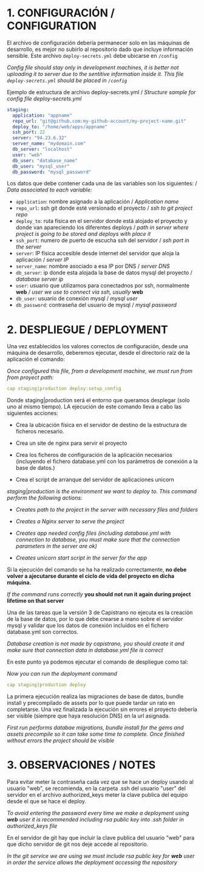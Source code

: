 # 1.  CONFIGURACIÓN / CONFIGURATION

El archivo de configuración debería permanecer solo en las máquinas de desarrollo, es mejor no subirlo al repositorio dado que incluye información sensible. Este archivo `deploy-secrets.yml` debe ubicarse en `/config`

*Config file should stay only in development machines, it is better not uploading it to server due to the sentitive information inside it. This file `deploy-secrets.yml` should be placed in `/config`*

Ejemplo de estructura de archivo deploy\-secrets.yml / *Structure sample for config file deploy\-secrets.yml*

```yml
staging:
  application: "appname"
  repo_url: "git@github.com:my-github-account/my-project-name.git"
  deploy_to: "/home/web/apps/appname"
  ssh_port: 22
  server: "94.23.6.32"
  server_name: "mydomain.com"
  db_server: "localhost"
  user: "web"
  db_user: "database_name"
  db_user: "mysql_user"
  db_password: "mysql_password"
```

Los datos que debe contener cada una de las variables son los siguientes: / *Data associated to each variable:*

* `application`: nombre asignado a la aplicación / *Application name*
* `repo_url`: ssh git donde esté versionado el proyecto / *ssh to git project repo*
* `deploy_to`: ruta física en el servidor donde está alojado el proyecto y donde van apareciendo los diferentes deploys / *path in server where project is going to be stored and deploys with place it*
* `ssh_port`: numero de puerto de escucha ssh del servidor / *ssh port in the server*
* `server`: IP física accesible desde internet del servidor que aloja la aplicación / *server IP*
* `server_name`: nombre asociado a esa IP por DNS / *server DNS*
* `db_server`: ip donde esta alojada la base de datos mysql del proyecto / *database server ip*
* `user`: usuario que utilizamos para conectadnos por ssh, normalmente **web** / *user we use to connect via ssh, usually* **web** 
* `db_user`: usuario de conexión mysql / *mysql user*
* `db_password`: contraseña del usuario de mysql / *mysql password*

# 2.  DESPLIEGUE / DEPLOYMENT

Una vez establecidos los valores correctos de configuración, desde una máquina de desarrollo, deberemos ejecutar, desde el directorio raíz de la aplicación el comando:

*Once configured this file, from a development machine, we must run from from proyect path:*

```yml
cap staging|production deploy:setup_config
```

Donde staging|production será el entorno que queramos desplegar (solo uno al mismo tiempo). LA ejecución de este comando lleva a cabo las siguientes acciones:

* Crea la ubicación física en el servidor de destino de la estructura de ficheros necesario.

* Crea un site de nginx para servir el proyecto

* Crea los ficheros de configuración de la aplicación necesarios (incluyendo el fichero database.yml con los parámetros de conexión a la base de datos.)

* Crea el script de arranque del servidor de aplicaciones unicorn

*staging|production is the environment we want to deploy to. This command perform the following actions:*

* *Creates path to the project in the server with necessary files and folders*

* *Creates a Nginx server to serve the project*

* *Creates app needed config files (including database.yml with connection to database, you must make sure that the connection parameters in the server are ok)*

* *Creates unicorn start script in the server for the app* 

Si la ejecución del comando se ha ha realizado correctamente, **no debe volver a ajecutarse durante el ciclo de vida del proyecto en dicha máquina.**

*If the command runs correctly* **you should not run it again during project lifetime on that server**

Una de las tareas que la versión 3 de Capistrano no ejecuta es la creación de la base de datos, por lo que debe crearse a mano sobre el servidor mysql y validar que los datos de conexión incluídos en el fichero database.yml son correctos.

*Database creation is not made by capistrano, you should create it and make sure that connection data in database.yml file is correct*

En este punto ya podemos ejecutar el comando de despliegue como tal:

*Now you can run the deployment command*

```yml
cap staging|production deploy
```

La primera ejecución realiza las migraciones de base de datos, bundle install y precompilado de assets por lo que puede tardar un rato en completarse. Una vez finalizada la ejecución sin errores el proyecto debería ser visible (siempre que haya resolución DNS) en la url asignada.

*First run performs databae migrations, bundle install for the gems and assets precompile so it can take some time to complete. Once finished without errors the project should be visible*

# 3.  OBSERVACIONES / NOTES

Para evitar meter la contraseña cada vez que se hace un deploy usando al usuario "web", se recomienda, en la carpeta .ssh del usuario "user" del servidor en el archivo authorized\_keys meter la clave publica del equipo desde el que se hace el deploy.

*To avoid entering the password every time we make a deployment using **web** user it is recommended including rsa public key into .ssh folder in authorized\_keys file*

En el servidor de git hay que incluir la clave publica del usuario "web" para que dicho servidor de git nos deje accede al repositorio.

*In the git service we are using we must include rsa public key for **web** user in order the service allows the deployment accessing the repository*
